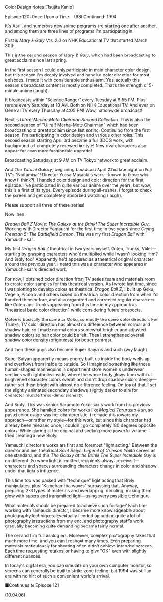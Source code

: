 Color Design Notes [Tsujita Kunio]

Episode 120: Once Upon a Time... (68) Continued: 1994

It's April, and numerous new anime programs are starting one after another, and among them are three lines of programs I'm participating in.

First is *Mary & Galy Ver. 2.0* on NHK Educational TV that started March 30th.

This is the second season of *Mary & Galy*, which had been broadcasting to great acclaim since last spring.

In the first season I could only participate in main character color design, but this season I'm deeply involved and handled color direction for most episodes. I made it with considerable enthusiasm. Yes, actually this season's broadcast content is mostly completed. That's the strength of 5-minute anime (laugh).

It broadcasts within "Science Ranger" every Tuesday at 6:55 PM. Plus reruns every Saturday at 10 AM. Both on NHK Educational TV. And even on General TV every Thursday at 4:05 PM! Wow, nationwide broadcast!

Next is *Ultra!! Mecha-Mote Chairman Second Collection*. This is also the second season of "Ultra!! Mecha-Mote Chairman" which had been broadcasting to great acclaim since last spring. Continuing from the first season, I'm participating in color design and various other roles. This second season starting April 3rd became a full 3DCG work, with background art completely renewed in style! New rival characters also appear for even more fashionable upgrade!

Broadcasting Saturdays at 9 AM on TV Tokyo network to great acclaim.

And *The Tatami Galaxy*, beginning broadcast April 22nd late night on Fuji TV's "Noitamina"! Director Yuasa Masaaki's work—known to those who know (I think?). I handled color design and color direction for the first episode. I've participated in quite various anime over the years, but wow, this is a first of its type. Every episode during all-rushes, I forget to check the screen and get completely absorbed watching (laugh).

Please support all three of these series!

Now then.

*Dragon Ball Z Movie: The Galaxy at the Brink! The Super Incredible Guy*. Working with Director Yamauchi for the first time in two years since *Crying Freeman 5: The Battlefield Demon*. This was my first *Dragon Ball* with Yamauchi-san.

My first *Dragon Ball Z* theatrical in two years myself. Goten, Trunks, Videl—starting by grasping characters who'd multiplied while I wasn't looking. Hm? And Broly too? Apparently he'd appeared as a theatrical original character around the previous year. I heard this was a character who appeared in Yamauchi-san's directed work.

For now, I obtained color direction from TV series team and materials room to create color samples for this theatrical version. As I wrote last time, since I was plotting to develop colors as theatrical *Dragon Ball Z*, I built up Goku, Vegeta, Piccolo and others based on theatrical color direction from when I'd handled them before, and also organized and corrected regular characters like Goten and Trunks appearing from this time in my approach as "theatrical basic color direction" while considering future prospects.

Goten is basically the same as Goku, so mostly the same color direction. For Trunks, TV color direction had almost no difference between normal and shadow hair, so I made normal colors somewhat brighter and adjusted shadow colors so hair color could be felt. Then I strengthened overall shadow color density (brightness) for better contrast.

And then these guys also become Super Saiyans and such (wry laugh).

Super Saiyan apparently means energy built up inside the body wells up and overflows from inside to outside. So I imagined something like those human-shaped mannequins in department store women's underwear sections with lightbulbs inside, where the whole body glows from within. I brightened character colors overall and didn't drop shadow colors deeply—rather set them bright with almost no difference feeling. On top of that, I set the slightly animated secondary shadows slightly darker to aim for character muscle three-dimensionality.

And Broly. This was senior Sakamoto Yoko-san's work from his previous appearance. She handled colors for works like *Magical Taruruuto-kun*, so pastel color usage was her characteristic. I remade this toward my approach—or rather my style—for this work, but since this character had already been released once, I couldn't go completely 180 degrees opposite colors. While glaring at the original and seeking more powerful volume, I tried creating a new Broly.

Yamauchi director's works are first and foremost "light acting." Between the director and me, theatrical *Saint Seiya: Legend of Crimson Youth* serves as one standard, and this *The Galaxy at the Brink! The Super Incredible Guy* is no different. So when light is emitted, recipients always receive it—characters and spaces surrounding characters change in color and shadow under that light's influence.

This time too was packed with "technique" light acting that Broly manipulates, plus "Kamehameha waves" surpassing that. Anyway, preparing 2-3 types of materials and overlapping, doubling, making them glow with supers and transmitted light—using every possible technique.

What materials should be prepared to achieve such footage? Each time working with Yamauchi director, I became more knowledgeable about photography techniques. Eventually I ended up adding quite a lot of photography instructions from my end, and photography staff's work gradually becoming quite demanding became fairly normal.

The cel and film full analog era. Moreover, complex photography takes that much more time, and you can't reshoot many times. Even preparing materials meticulously for shooting often didn't achieve intended screens. Each time requesting retakes, or having to give "OK" even with slightly different nuances.

In today's digital era, you can simulate on your own computer monitor, so screens can generally be built to strike zone feeling, but 1994 was still an era with no hint of such a convenient world's arrival.

■Continues to Episode 121

(10.04.06)